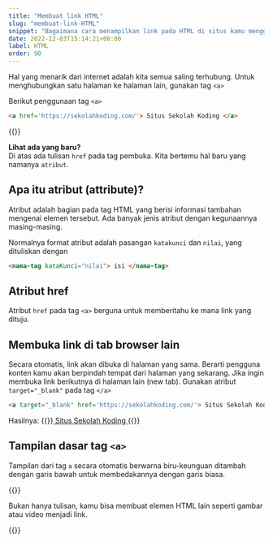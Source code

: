 ```yaml
---
title: "Membuat link HTML"
slug: "membuat-link-HTML"
snippet: "Bagaimana cara menampilkan link pada HTML di situs kamu menggunakan tag a dan atribut href"
date: 2022-12-03T15:14:21+08:00
label: HTML
order: 90
---
```


Hal yang menarik dari internet adalah kita semua saling terhubung. Untuk menghubungkan satu halaman ke halaman lain, gunakan tag `<a>`

Berikut penggunaan tag `<a>`
```html
<a href='https://sekolahkoding.com/'> Situs Sekolah Koding </a>
```

{{<codepen src="rNKQMma">}}

**Lihat ada yang baru?**  
Di atas ada tulisan `href` pada tag pembuka.  Kita bertemu hal baru yang namanya `atribut`.

## Apa itu atribut (attribute)?  
Atribut adalah bagian pada tag HTML yang berisi informasi tambahan mengenai elemen tersebut. Ada banyak jenis atribut dengan kegunaannya masing-masing.  

Normalnya format atribut adalah pasangan `katakunci` dan `nilai`, yang dituliskan dengan
```html
<nama-tag kataKunci="nilai"> isi </nama-tag>
```

## Atribut href
Atribut `href` pada tag `<a>` berguna untuk memberitahu ke mana link yang dituju.

## Membuka link di tab browser lain
Secara otomatis, link akan dibuka di halaman yang sama. Berarti pengguna konten kamu akan berpindah tempat dari halaman yang sekarang. Jika ingin membuka link berikutnya di halaman lain (new tab). Gunakan atribut `target="_blank"` pada tag `</a>`

```html
<a target="_blank" href='https://sekolahkoding.com/'> Situs Sekolah Koding </a>
```
Hasilnya: {{<rawhtml>}}<a target="_blank" href='https://sekolahkoding.com/'> Situs Sekolah Koding </a>{{</rawhtml>}}


## Tampilan dasar tag `<a>`
Tampilan dari tag `a` secara otomatis berwarna biru-keunguan ditambah dengan garis bawah untuk membedakannya dengan garis biasa.

{{<alert class="info">}}
<p> Bukan hanya tulisan, kamu bisa membuat elemen HTML lain seperti gambar atau video menjadi link.</p>
{{</alert>}}
